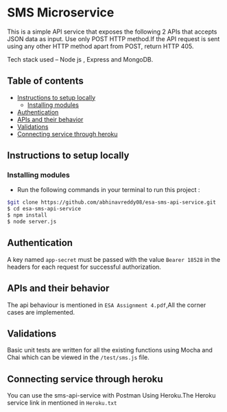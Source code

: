 # SMS Microservice


This is a simple API service that exposes the following 2 APIs that accepts JSON data as input. Use only POST HTTP method.If the API request is sent using any other HTTP method apart from POST, return HTTP 405.

Tech stack used – Node js , Express and MongoDB.


## Table of contents
* [Instructions to setup locally](#instructions-to-setup-locally)
    * [Installing modules](#installing-modules)
* [Authentication](#Authetntication)
* [APIs and their behavior](#apis-and-their-behavior)
* [Validations](#validations)
* [Connecting service through heroku](#Connecting-service-through-heroku)




## Instructions to setup locally
### Installing modules
- Run the following commands in your terminal to run this project :
```bash
$git clone https://github.com/abhinavreddy08/esa-sms-api-service.git
$ cd esa-sms-api-service
$ npm install
$ node server.js
```

## Authentication
A key named ```app-secret``` must be passed with the value ```Bearer 18528``` in the headers for each request for successful authorization.

## APIs and their behavior
The api behaviour is mentioned in ```ESA Assignment 4.pdf```,All the corner cases are implemented.

## Validations
Basic unit tests are written for all the existing functions using Mocha and Chai which can be viewed in the ```/test/sms.js``` file.

## Connecting service through heroku
You can use the sms-api-service with Postman Using Heroku.The Heroku service link in mentioned in ```Heroku.txt```




